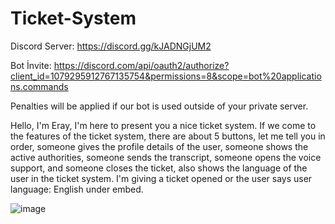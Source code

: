 # Ticket-System
Discord Server:
https://discord.gg/kJADNGjUM2

Bot İnvite:
https://discord.com/api/oauth2/authorize?client_id=1079295912767135754&permissions=8&scope=bot%20applications.commands

Penalties will be applied if our bot is used outside of your private server.

Hello, I'm Eray, I'm here to present you a nice ticket system. If we come to the features of the ticket system, there are about 5 buttons, let me tell you in order, someone gives the profile details of the user, someone shows the active authorities, someone sends the transcript, someone opens the voice support, and someone closes the ticket, also shows the language of the user in the ticket system. I'm giving a ticket opened or the user says user language: English under embed.

![image](https://user-images.githubusercontent.com/129968185/230735444-f9e744e0-d4cf-4806-9ad2-56a8d21815a2.png)
